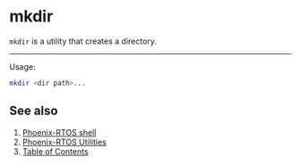 # mkdir

`mkdir` is a utility that creates a directory.

---

Usage:

```bash
mkdir <dir path>...
```

## See also

1. [Phoenix-RTOS shell](psh.md)
2. [Phoenix-RTOS Utilities](README.md)
3. [Table of Contents](../README.md)
